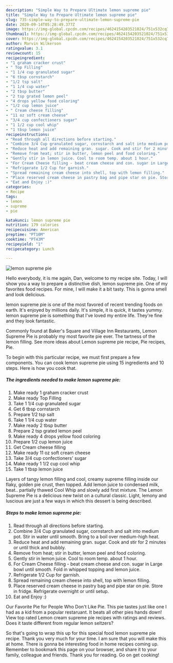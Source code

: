 ```yaml
---
description: "Simple Way to Prepare Ultimate lemon supreme pie"
title: "Simple Way to Prepare Ultimate lemon supreme pie"
slug: 735-simple-way-to-prepare-ultimate-lemon-supreme-pie
date: 2020-09-14T05:28:49.377Z
image: https://img-global.cpcdn.com/recipes/4624154203521024/751x532cq70/lemon-supreme-pie-recipe-main-photo.jpg
thumbnail: https://img-global.cpcdn.com/recipes/4624154203521024/751x532cq70/lemon-supreme-pie-recipe-main-photo.jpg
cover: https://img-global.cpcdn.com/recipes/4624154203521024/751x532cq70/lemon-supreme-pie-recipe-main-photo.jpg
author: Marvin Wilkerson
ratingvalue: 3.1
reviewcount: 15
recipeingredient:
- "1 graham cracker crust"
- " Top Filling"
- "1 1/4 cup granulated sugar"
- "6 tbsp cornstarch"
- "1/2 tsp salt"
- "1 1/4 cup water"
- "2 tbsp butter"
- "2 tsp grated lemon peel"
- "4 drops yellow food coloring"
- "1/2 cup lemon juice"
- " Cream cheese filling"
- "11 oz soft cream cheese"
- "3/4 cup confectioners sugar"
- "1 1/2 cup cool whip"
- "1 tbsp lemon juice"
recipeinstructions:
- "Read through all directions before starting."
- "Combine 3/4 Cup granulated sugar, cornstarch and salt into medium pot. Stir in water until smooth. Bring to a boil over medium-high heat."
- "Reduce heat and add remaining gran. sugar. Cook and stir for 2 minutes or until thick and bubbly."
- "Remove from heat; stir in butter, lemon peel and food coloring."
- "Gently stir in lemon juice. Cool to room temp. about 1 hour."
- "For Cream Cheese filling - beat cream cheese and con. sugar in Large bowl until smooth. Fold in whipped topping and lemon juice."
- "Refrigerate 1/2 Cup for garnish."
- "Spread remaining cream cheese into shell, top with lemon filling."
- "Place reserved cream cheese in pastry bag and pipe star on pie. Store in fridge. Refrigerate overnight or until setup."
- "Eat and Enjoy :)"
categories:
- Recipe
tags:
- lemon
- supreme
- pie

katakunci: lemon supreme pie 
nutrition: 179 calories
recipecuisine: American
preptime: "PT10M"
cooktime: "PT43M"
recipeyield: "1"
recipecategory: Lunch

---
```



![lemon supreme pie](https://img-global.cpcdn.com/recipes/4624154203521024/751x532cq70/lemon-supreme-pie-recipe-main-photo.jpg)

Hello everybody, it is me again, Dan, welcome to my recipe site. Today, I will show you a way to prepare a distinctive dish, lemon supreme pie. One of my favorites food recipes. For mine, I will make it a bit tasty. This is gonna smell and look delicious.

lemon supreme pie is one of the most favored of recent trending foods on earth. It's enjoyed by millions daily. It's simple, it is quick, it tastes yummy. lemon supreme pie is something that I've loved my entire life. They're fine and they look fantastic.

Commonly found at Baker&#39;s Square and Village Inn Restaurants, Lemon Supreme Pie is probably my most favorite pie ever. The tartness of the lemon filling. See more ideas about Lemon supreme pie recipe, Pie recipes, Pie.


To begin with this particular recipe, we must first prepare a few components. You can cook lemon supreme pie using 15 ingredients and 10 steps. Here is how you cook that.

<!--inarticleads1-->

##### The ingredients needed to make lemon supreme pie:

1. Make ready 1 graham cracker crust
1. Make ready  Top Filling
1. Take 1 1/4 cup granulated sugar
1. Get 6 tbsp cornstarch
1. Prepare 1/2 tsp salt
1. Take 1 1/4 cup water
1. Make ready 2 tbsp butter
1. Prepare 2 tsp grated lemon peel
1. Make ready 4 drops yellow food coloring
1. Prepare 1/2 cup lemon juice
1. Get  Cream cheese filling
1. Make ready 11 oz soft cream cheese
1. Take 3/4 cup confectioners&#39; sugar
1. Make ready 1 1/2 cup cool whip
1. Take 1 tbsp lemon juice


Layers of tangy lemon filling and cool, creamy supreme filling inside our flaky, golden pie crust, then topped. Add lemon juice to condensed milk, beat.. partially thawed Cool Whip and slowly add first mixture. The Lemon Supreme Pie is a delicious new twist on a cultural classic. Light, lemony and luscious are just a few ways in which this dessert is being described. 

<!--inarticleads2-->

##### Steps to make lemon supreme pie:

1. Read through all directions before starting.
1. Combine 3/4 Cup granulated sugar, cornstarch and salt into medium pot. Stir in water until smooth. Bring to a boil over medium-high heat.
1. Reduce heat and add remaining gran. sugar. Cook and stir for 2 minutes or until thick and bubbly.
1. Remove from heat; stir in butter, lemon peel and food coloring.
1. Gently stir in lemon juice. Cool to room temp. about 1 hour.
1. For Cream Cheese filling - beat cream cheese and con. sugar in Large bowl until smooth. Fold in whipped topping and lemon juice.
1. Refrigerate 1/2 Cup for garnish.
1. Spread remaining cream cheese into shell, top with lemon filling.
1. Place reserved cream cheese in pastry bag and pipe star on pie. Store in fridge. Refrigerate overnight or until setup.
1. Eat and Enjoy :)


Our Favorite Pie for People Who Don&#39;t Like Pie. This pie tastes just like one I had as a kid from a popular restaruant. It beats all other pies hands down! View top rated Lemon cream supreme pie recipes with ratings and reviews. Does it taste different from regular lemon seltzers? 

So that's going to wrap this up for this special food lemon supreme pie recipe. Thank you very much for your time. I am sure that you will make this at home. There is gonna be interesting food in home recipes coming up. Remember to bookmark this page on your browser, and share it to your family, colleague and friends. Thank you for reading. Go on get cooking!
